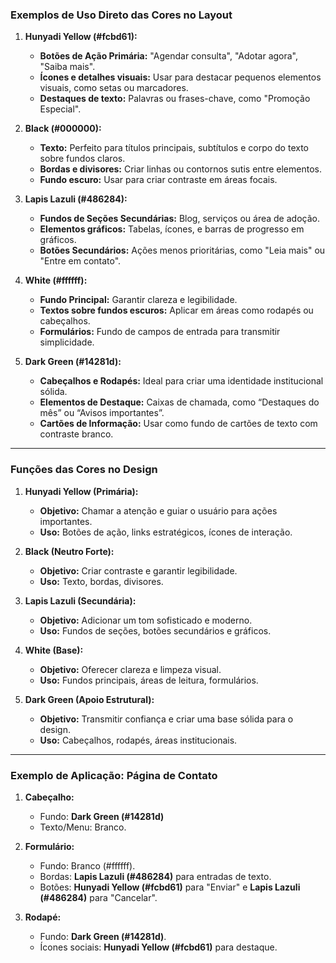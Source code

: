 ### **Exemplos de Uso Direto das Cores no Layout**
1. **Hunyadi Yellow (#fcbd61):**  
   - **Botões de Ação Primária:** "Agendar consulta", "Adotar agora", "Saiba mais".  
   - **Ícones e detalhes visuais:** Usar para destacar pequenos elementos visuais, como setas ou marcadores.  
   - **Destaques de texto:** Palavras ou frases-chave, como "Promoção Especial".

2. **Black (#000000):**  
   - **Texto:** Perfeito para títulos principais, subtítulos e corpo do texto sobre fundos claros.  
   - **Bordas e divisores:** Criar linhas ou contornos sutis entre elementos.  
   - **Fundo escuro:** Usar para criar contraste em áreas focais.

3. **Lapis Lazuli (#486284):**  
   - **Fundos de Seções Secundárias:** Blog, serviços ou área de adoção.  
   - **Elementos gráficos:** Tabelas, ícones, e barras de progresso em gráficos.  
   - **Botões Secundários:** Ações menos prioritárias, como "Leia mais" ou "Entre em contato".

4. **White (#ffffff):**  
   - **Fundo Principal:** Garantir clareza e legibilidade.  
   - **Textos sobre fundos escuros:** Aplicar em áreas como rodapés ou cabeçalhos.  
   - **Formulários:** Fundo de campos de entrada para transmitir simplicidade.

5. **Dark Green (#14281d):**  
   - **Cabeçalhos e Rodapés:** Ideal para criar uma identidade institucional sólida.  
   - **Elementos de Destaque:** Caixas de chamada, como “Destaques do mês” ou “Avisos importantes”.  
   - **Cartões de Informação:** Usar como fundo de cartões de texto com contraste branco.

---

### **Funções das Cores no Design**
1. **Hunyadi Yellow (Primária):**  
   - **Objetivo:** Chamar a atenção e guiar o usuário para ações importantes.  
   - **Uso:** Botões de ação, links estratégicos, ícones de interação.

2. **Black (Neutro Forte):**  
   - **Objetivo:** Criar contraste e garantir legibilidade.  
   - **Uso:** Texto, bordas, divisores.

3. **Lapis Lazuli (Secundária):**  
   - **Objetivo:** Adicionar um tom sofisticado e moderno.  
   - **Uso:** Fundos de seções, botões secundários e gráficos.

4. **White (Base):**  
   - **Objetivo:** Oferecer clareza e limpeza visual.  
   - **Uso:** Fundos principais, áreas de leitura, formulários.

5. **Dark Green (Apoio Estrutural):**  
   - **Objetivo:** Transmitir confiança e criar uma base sólida para o design.  
   - **Uso:** Cabeçalhos, rodapés, áreas institucionais.

---

### **Exemplo de Aplicação: Página de Contato**
1. **Cabeçalho:**  
   - Fundo: **Dark Green (#14281d)**  
   - Texto/Menu: Branco.  

2. **Formulário:**  
   - Fundo: Branco (#ffffff).  
   - Bordas: **Lapis Lazuli (#486284)** para entradas de texto.  
   - Botões: **Hunyadi Yellow (#fcbd61)** para "Enviar" e **Lapis Lazuli (#486284)** para "Cancelar".

3. **Rodapé:**  
   - Fundo: **Dark Green (#14281d)**.  
   - Ícones sociais: **Hunyadi Yellow (#fcbd61)** para destaque.  
